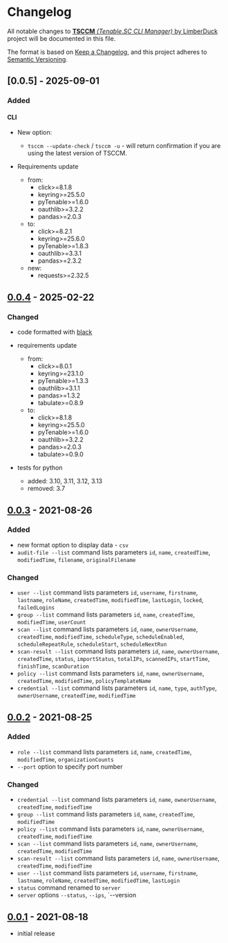 # Changelog

All notable changes to [**TSCCM** *(Tenable.SC CLI Manager)* by LimberDuck][1] project will be documented in this file.

The format is based on [Keep a Changelog](https://keepachangelog.com/en/1.0.0/),
and this project adheres to [Semantic Versioning](https://semver.org/spec/v2.0.0.html).

## [0.0.5] - 2025-09-01

### Added

#### CLI

- New option:
  - `tsccm --update-check` / `tsccm -u` - will return confirmation if you are using the latest version of TSCCM.

- Requirements update
  - from:
    - click>=8.1.8
    - keyring>=25.5.0
    - pyTenable>=1.6.0
    - oauthlib>=3.2.2
    - pandas>=2.0.3
  - to:
    - click>=8.2.1
    - keyring>=25.6.0
    - pyTenable>=1.8.3
    - oauthlib>=3.3.1
    - pandas>=2.3.2
  - new:
    - requests>=2.32.5

## [0.0.4] - 2025-02-22

### Changed

- code formatted with [black](https://black.readthedocs.io)
- requirements update
  - from:
    - click>=8.0.1
    - keyring>=23.1.0
    - pyTenable>=1.3.3
    - oauthlib>=3.1.1
    - pandas>=1.3.2
    - tabulate>=0.8.9
  - to:
    - click>=8.1.8
    - keyring>=25.5.0
    - pyTenable>=1.6.0
    - oauthlib>=3.2.2
    - pandas>=2.0.3
    - tabulate>=0.9.0

- tests for python
  - added: 3.10, 3.11, 3.12, 3.13
  - removed: 3.7

## [0.0.3] - 2021-08-26

### Added

- new format option to display data - `csv`
- `audit-file --list` command lists parameters `id`, `name`, `createdTime`, `modifiedTime`, `filename`, `originalFilename`

### Changed

- `user --list` command lists parameters `id`, `username`, `firstname`, `lastname`, `roleName`, `createdTime`, `modifiedTime`, `lastLogin`, `locked`, `failedLogins`
- `group --list` command lists parameters `id`, `name`, `createdTime`, `modifiedTime`, `userCount`
- `scan --list` command lists parameters `id`, `name`, `ownerUsername`, `createdTime`, `modifiedTime`, `scheduleType`, `scheduleEnabled`, `scheduleRepeatRule`, `scheduleStart`, `scheduleNextRun`
- `scan-result --list` command lists parameters `id`, `name`, `ownerUsername`, `createdTime`, `status`, `importStatus`, `totalIPs`, `scannedIPs`, `startTime`, `finishTime`, `scanDuration`
- `policy --list` command lists parameters `id`, `name`, `ownerUsername`, `createdTime`, `modifiedTime`, `policyTemplateName`
- `credential --list` command lists parameters `id`, `name`, `type`, `authType`, `ownerUsername`, `createdTime`, `modifiedTime`

## [0.0.2] - 2021-08-25

### Added

- `role --list` command lists parameters `id`, `name`, `createdTime`, `modifiedTime`, `organizationCounts`
- `--port` option to specify port number

### Changed

- `credential --list` command lists parameters `id`, `name`, `ownerUsername`, `createdTime`, `modifiedTime`
- `group --list` command lists parameters `id`, `name`, `createdTime`, `modifiedTime`
- `policy --list` command lists parameters `id`, `name`, `ownerUsername`, `createdTime`, `modifiedTime`
- `scan --list` command lists parameters `id`, `name`, `ownerUsername`, `createdTime`, `modifiedTime`
- `scan-result --list` command lists parameters `id`, `name`, `ownerUsername`, `createdTime`, `modifiedTime`
- `user --list` command lists parameters `id`, `username`, `firstname`, `lastname`, `roleName`, `createdTime`, `modifiedTime`, `lastLogin`
- `status` command renamed to `server`
- `server` options `--status`, `--ips`, `--version

## [0.0.1] - 2021-08-18

- initial release



[0.0.4]: https://github.com/LimberDuck/tsccm/compare/v0.0.3...v0.0.4
[0.0.3]: https://github.com/LimberDuck/tsccm/compare/v0.0.2...v0.0.3
[0.0.2]: https://github.com/LimberDuck/tsccm/compare/v0.0.1...v0.0.2
[0.0.1]: https://github.com/LimberDuck/tsccm/releases/tag/v0.0.1

[1]: https://github.com/LimberDuck/tsccm
